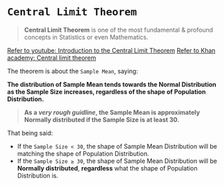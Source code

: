 # `Central Limit Theorem`
> **Central Limit Theorem** is one of the most fundamental & profound concepts in Statistics or even Mathematics.

[Refer to youtube: Introduction to the Central Limit Theorem](https://www.youtube.com/watch?v=Pujol1yC1_A)
[Refer to Khan academy: Central limit theorem](https://www.khanacademy.org/math/statistics-probability/sampling-distributions-library/modal/v/central-limit-theorem)

The theorem is about the `Sample Mean`, saying:

**The distribution of Sample Mean tends towards the Normal Distribution as the Sample Size increases, regardless of the shape of Population Distribution.**

> **As a _very rough guidline_, the Sample Mean is approximately Normally distributed if the Sample Size is at least 30.**

That being said:
- If the `Sample Size < 30`, the shape of Sample Mean Distribution will be matching the shape of Population Distribution.
- If the `Sample Size ≥ 30`, the shape of Sample Mean Distribution will be **Normally distributed**, **regardless** what the shape of Population Distribution is.
